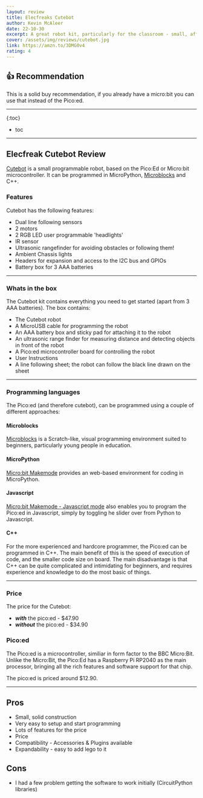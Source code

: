```yaml
---
layout: review
title: Elecfreaks Cutebot
author: Kevin McAleer
date: 22-10-30
excerpt: A great robot kit, particularly for the classroom - small, affordable and rich in features.
cover: /assets/img/reviews/cutebot.jpg
link: https://amzn.to/3DMG0v4
rating: 4
---
```


## 👍 Recommendation

This is a solid buy recommendation, if you already have a micro:bit you can use that instead of the Pico:ed.

---

{:toc}
* toc

---

## Elecfreak Cutebot Review
[Cutebot](https://www.elecfreaks.com/elecfreaks-pico-ed-smart-cutebot-kit-with-pico-ed-board.html) is a small programmable robot, based on the Pico:Ed or Micro:bit microcontroller. It can be programmed in MicroPython, [Microblocks](https://microblocks.fun/) and C++.

### Features
Cutebot has the following features:

* Dual line following sensors
* 2 motors
* 2 RGB LED user programmable 'headlights'
* IR sensor
* Ultrasonic rangefinder for avoiding obstacles or following them!
* Ambient Chassis lights
* Headers for expansion and access to the I2C bus and GPIOs
* Battery box for 3 AAA batteries

---

### Whats in the box
The Cutebot kit contains everything you need to get started (apart from 3 AAA batteries). The box contains:

* The Cutebot robot
* A MicroUSB cable for programming the robot
* An AAA battery box and sticky pad for attaching it to the robot
* An ultrasonic range finder for measuring distance and detecting objects in front of the robot
* A Pico:ed microcontroller board for controlling the robot
* User Instructions
* A line following sheet; the robot can follow the black line drawn on the sheet

---

### Programming languages

The Pico:ed (and therefore cutebot), can be programmed using a couple of different approaches:

#### Microblocks
[Microblocks](https://microblocks.fun/) is a Scratch-like, visual programming environment suited to beginners, particularly young people in education.

#### MicroPython
[Micro:bit Makemode](https://makemode.microbit.org) provides an web-based environment for coding in MicroPython.

#### Javascript
[Micro:bit Makemode - Javascript mode](https://makemode.microbit.org) also enables you to program the Pico:ed in Javascript, simply by toggling he slider over from Python to Javascript.

#### C++
For the more experienced and hardcore programmer, the Pico:ed can be programmed in C++. The main benefit of this is the speed of execution of code, and the smaller code size on board. The main disadvantage is that C++ can be quite complicated and intimidating for beginners, and requires experience and knowledge to do the most basic of things.

---

### Price

The price for the Cutebot:

* ***with*** the pico:ed - $47.90
* ***without*** the pico:ed - $34.90

### Pico:ed

The Pico:ed is a microcontroller, similiar in form factor to the BBC Micro:Bit. Unlike the Micro:Bit, the Pico:Ed has a Raspberry Pi RP2040 as the main processor, bringing all the rich features and software support for that chip.

The pico:ed is priced around $12.90.

---

## Pros 
* Small, solid construction
* Very easy to setup and start programming
* Lots of features for the price
* Price
* Compatibility - Accessories & Plugins available
* Expandability - easy to add lego to it

## Cons
* I had a few problem getting the software to work initially (CircuitPython libraries)
